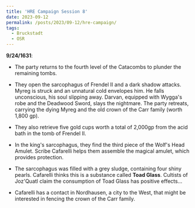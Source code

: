 ```yaml
---
title: 'HRE Campaign Session 8'
date: 2023-09-12
permalink: /posts/2023/09-12/hre-campaign/
tags:
  - Bruckstadt
  - OSR
---
```



**9/24/1631**:

- The party returns to the fourth level of the Catacombs to plunder the remaining tombs.

- They open the sarcophagus of Frendel II and a dark shadow attacks. Myreg is struck and an unnatural cold envelopes him. He falls unconscious, his soul slipping away. Darvan, equipped with Wygga's robe and the Deadwood Sword, slays the nightmare. The party retreats, carrying the dying Myreg and the old crown of the Carr family (worth 1,800 gp).

- They also retrieve five gold cups worth a total of 2,000gp from the acid bath in the tomb of Frendel II.

- In the king's sarcophagus, they find the third piece of the Wolf's Head Amulet. Scribe Cafarelli helps them assemble the magical amulet, which provides protection.

- The sarcophagus was filled with a grey sludge, containing four shiny pearls. Cafarelli thinks this is a substance called **Toad Glass**.  Cultists of Joz'Quatl claim the consumption of Toad Glass has positive effects...

- Cafarelli has a contact in Nordhausen, a city to the West, that might be interested in fencing the crown of the Carr family.

